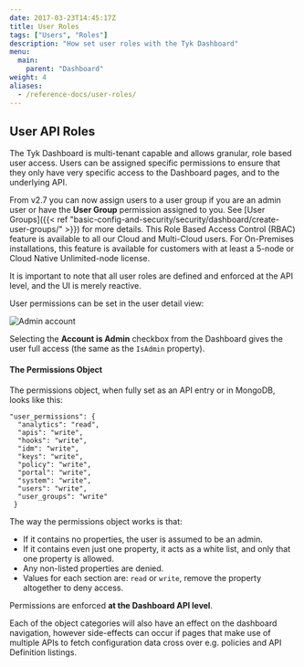 ```yaml
---
date: 2017-03-23T14:45:17Z
title: User Roles
tags: ["Users", "Roles"]
description: "How set user roles with the Tyk Dashboard"
menu:
  main:
    parent: "Dashboard"
weight: 4 
aliases:
  - /reference-docs/user-roles/
---
```


## User API Roles

The Tyk Dashboard is multi-tenant capable and allows granular, role based user access. Users can be assigned specific permissions to ensure that they only have very specific access to the Dashboard pages, and to the underlying API.

From v2.7 you can now assign users to a user group if you are an admin user or have the **User Group** permission assigned to you. See [User Groups]({{< ref "basic-config-and-security/security/dashboard/create-user-groups/" >}}) for more details. This Role Based Access Control (RBAC) feature is available to all our Cloud and Multi-Cloud users. For On-Premises installations, this feature is available for customers with at least a 5-node or Cloud Native Unlimited-node license.

It is important to note that all user roles are defined and enforced at the API level, and the UI is merely reactive.

User permissions can be set in the user detail view:

![Admin account](img/2.10/user_permissions.png)

Selecting the **Account is Admin** checkbox from the Dashboard gives the user full access (the same as the `IsAdmin` property).

#### The Permissions Object

The permissions object, when fully set as an API entry or in MongoDB, looks like this:

```{.copyWrapper}
"user_permissions": {
  "analytics": "read",
  "apis": "write",
  "hooks": "write",
  "idm": "write",
  "keys": "write",
  "policy": "write",
  "portal": "write",
  "system": "write",
  "users": "write",
  "user_groups": "write"
 }
```

The way the permissions object works is that:

*   If it contains no properties, the user is assumed to be an admin.
*   If it contains even just one property, it acts as a white list, and only that one property is allowed.
*   Any non-listed properties are denied.
*   Values for each section are: `read` or `write`, remove the property altogether to deny access.

Permissions are enforced **at the Dashboard API level**.

Each of the object categories will also have an effect on the dashboard navigation, however side-effects can occur if pages that make use of multiple APIs to fetch configuration data cross over e.g. policies and API Definition listings.